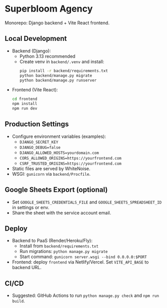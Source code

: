 ﻿# Superbloom Agency

Monorepo: Django backend + Vite React frontend.

## Local Development

- Backend (Django):
  - Python 3.13 recommended
  - Create venv in `backend/.venv` and install:
    ```bash
    pip install -r backend/requirements.txt
    python backend/manage.py migrate
    python backend/manage.py runserver
    ```
- Frontend (Vite React):
  ```bash
  cd frontend
  npm install
  npm run dev
  ```

## Production Settings

- Configure environment variables (examples):
  - `DJANGO_SECRET_KEY`
  - `DJANGO_DEBUG=false`
  - `DJANGO_ALLOWED_HOSTS=yourdomain.com`
  - `CORS_ALLOWED_ORIGINS=https://yourfrontend.com`
  - `CSRF_TRUSTED_ORIGINS=https://yourfrontend.com`
- Static files are served by WhiteNoise.
- WSGI: `gunicorn` via `backend/Procfile`.

## Google Sheets Export (optional)
- Set `GOOGLE_SHEETS_CREDENTIALS_FILE` and `GOOGLE_SHEETS_SPREADSHEET_ID` in settings or env.
- Share the sheet with the service account email.

## Deploy

- Backend to PaaS (Render/Heroku/Fly):
  - Install from `backend/requirements.txt`
  - Run migrations: `python manage.py migrate`
  - Start command: `gunicorn server.wsgi --bind 0.0.0.0:$PORT`
- Frontend: deploy `frontend` via Netlify/Vercel. Set `VITE_API_BASE` to backend URL.

## CI/CD

- Suggested: GitHub Actions to run `python manage.py check` and `npm run build`.
